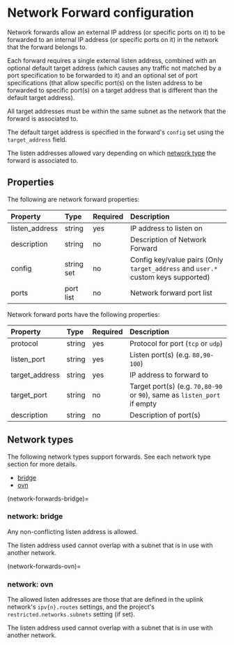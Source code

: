 # Network Forward configuration

Network forwards allow an external IP address (or specific ports on it) to be forwarded to an internal IP address (or specific ports on it) in the network that the forward belongs to.

Each forward requires a single external listen address, combined with an optional default target address (which causes any traffic not matched by a port specification to be forwarded to it) and an optional set of port specifications (that allow specific port(s) on the listen address to be forwarded to specific port(s) on a target address that is different than the default target address).

All target addresses must be within the same subnet as the network that the forward is associated to.

The default target address is specified in the forward's `config` set using the `target_address` field.

The listen addresses allowed vary depending on which [network type](#network-types) the forward is associated to.

## Properties
The following are network forward properties:

Property         | Type       | Required | Description
:--              | :--        | :--      | :--
listen\_address  | string     | yes      | IP address to listen on
description      | string     | no       | Description of Network Forward
config           | string set | no       | Config key/value pairs (Only `target_address` and `user.*` custom keys supported)
ports            | port list  | no       | Network forward port list

Network forward ports have the following properties:

Property          | Type       | Required | Description
:--               | :--        | :--      | :--
protocol          | string     | yes      | Protocol for port (`tcp` or `udp`)
listen\_port      | string     | yes      | Listen port(s) (e.g. `80,90-100`)
target\_address   | string     | yes      | IP address to forward to
target\_port      | string     | no       | Target port(s) (e.g. `70,80-90` or `90`), same as `listen_port` if empty
description       | string     | no       | Description of port(s)

## Network types

The following network types support forwards. See each network type section for more details.

 - [bridge](#network-bridge)
 - [ovn](#network-ovn)

(network-forwards-bridge)=
### network: bridge

Any non-conflicting listen address is allowed.

The listen address used cannot overlap with a subnet that is in use with another network.

(network-forwards-ovn)=
### network: ovn

The allowed listen addresses are those that are defined in the uplink network's `ipv{n}.routes` settings, and the project's `restricted.networks.subnets` setting (if set).

The listen address used cannot overlap with a subnet that is in use with another network.
